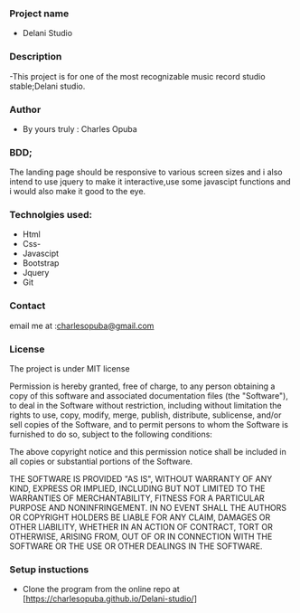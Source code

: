 ### Project name
 - Delani Studio
 ### Description
 -This project is for one of the most recognizable music record studio stable;Delani studio.
 
 ### Author
 - By yours truly : Charles Opuba
 ### BDD;
 The landing page should be responsive to various screen sizes and i also intend to use jquery to make it interactive,use some javascipt functions and i would also make it good to the eye.

 ### Technolgies used:
 - Html
 - Css-
 - Javascipt
 - Bootstrap
 - Jquery
 - Git

 ### Contact
 email me at :charlesopuba@gmail.com
 ###  License 
 The project is under MIT license 
 
Permission is hereby granted, free of charge, to any person obtaining a copy of this software and associated documentation files (the "Software"), to deal in the Software without restriction, including without limitation the rights to use, copy, modify, merge, publish, distribute, sublicense, and/or sell copies of the Software, and to permit persons to whom the Software is furnished to do so, subject to the following conditions:

The above copyright notice and this permission notice shall be included in all copies or substantial portions of the Software.

THE SOFTWARE IS PROVIDED "AS IS", WITHOUT WARRANTY OF ANY KIND, EXPRESS OR IMPLIED, INCLUDING BUT NOT LIMITED TO THE WARRANTIES OF MERCHANTABILITY, FITNESS FOR A PARTICULAR PURPOSE AND NONINFRINGEMENT. IN NO EVENT SHALL THE AUTHORS OR COPYRIGHT HOLDERS BE LIABLE FOR ANY CLAIM, DAMAGES OR OTHER LIABILITY, WHETHER IN AN ACTION OF CONTRACT, TORT OR OTHERWISE, ARISING FROM, OUT OF OR IN CONNECTION WITH THE SOFTWARE OR THE USE OR OTHER DEALINGS IN THE SOFTWARE.
 ### Setup instuctions
 - Clone the program from the online repo at [https://charlesopuba.github.io/Delani-studio/]
 
 












 
